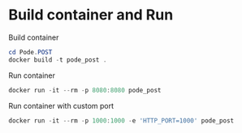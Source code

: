 # Build container and Run

Build container 

```PowerShell
cd Pode.POST
docker build -t pode_post .
```

Run container 

```PowerShell
docker run -it --rm -p 8080:8080 pode_post
```

Run container with custom port

```PowerShell
docker run -it --rm -p 1000:1000 -e 'HTTP_PORT=1000' pode_post
```